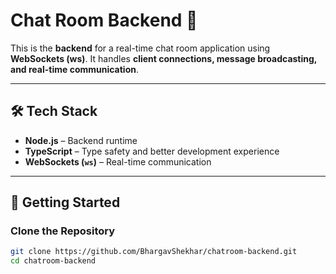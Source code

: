 # Chat Room Backend 🚀

This is the **backend** for a real-time chat room application using **WebSockets (ws)**. It handles **client connections, message broadcasting, and real-time communication**.

---

## 🛠️ Tech Stack

- **Node.js** – Backend runtime
- **TypeScript** – Type safety and better development experience
- **WebSockets (`ws`)** – Real-time communication

---

## 🚀 Getting Started

### Clone the Repository

```sh
git clone https://github.com/BhargavShekhar/chatroom-backend.git
cd chatroom-backend

